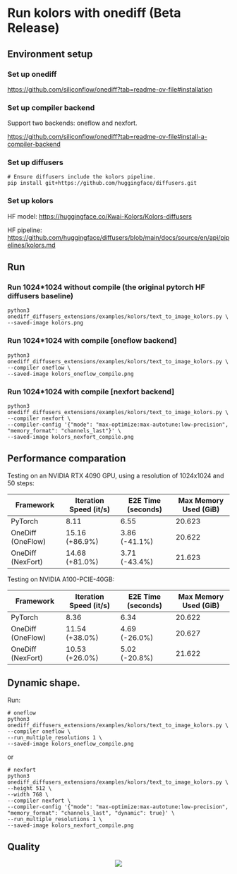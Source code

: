 # Run kolors with onediff (Beta Release)


## Environment setup

### Set up onediff
https://github.com/siliconflow/onediff?tab=readme-ov-file#installation

### Set up compiler backend
Support two backends: oneflow and nexfort.

https://github.com/siliconflow/onediff?tab=readme-ov-file#install-a-compiler-backend


### Set up diffusers

```
# Ensure diffusers include the kolors pipeline.
pip install git+https://github.com/huggingface/diffusers.git
```

### Set up kolors

HF model: https://huggingface.co/Kwai-Kolors/Kolors-diffusers

HF pipeline: https://github.com/huggingface/diffusers/blob/main/docs/source/en/api/pipelines/kolors.md


## Run

### Run 1024*1024 without compile (the original pytorch HF diffusers baseline)
```
python3 onediff_diffusers_extensions/examples/kolors/text_to_image_kolors.py \
--saved-image kolors.png
```

### Run 1024*1024 with compile [oneflow backend]

```
python3 onediff_diffusers_extensions/examples/kolors/text_to_image_kolors.py \
--compiler oneflow \
--saved-image kolors_oneflow_compile.png
```

### Run 1024*1024 with compile [nexfort backend]

```
python3 onediff_diffusers_extensions/examples/kolors/text_to_image_kolors.py \
--compiler nexfort \
--compiler-config '{"mode": "max-optimize:max-autotune:low-precision", "memory_format": "channels_last"}' \
--saved-image kolors_nexfort_compile.png
```

## Performance comparation

Testing on an NVIDIA RTX 4090 GPU, using a resolution of 1024x1024 and 50 steps:

| Framework | Iteration Speed (it/s) | E2E Time (seconds) | Max Memory Used (GiB) |
|-----------|------------------------|--------------------|-----------------------|
| PyTorch   | 8.11                   | 6.55               | 20.623                |
| OneDiff (OneFlow) | 15.16 (+86.9%)         | 3.86 (-41.1%)               | 20.622                |
| OneDiff (NexFort) | 14.68 (+81.0%)         | 3.71 (-43.4%)               | 21.623                |

Testing on NVIDIA A100-PCIE-40GB:

| Framework | Iteration Speed (it/s) | E2E Time (seconds) | Max Memory Used (GiB) |
|-----------|------------------------|--------------------|-----------------------|
| PyTorch   | 8.36                   | 6.34               | 20.622                |
| OneDiff (OneFlow) | 11.54 (+38.0%)         | 4.69 (-26.0%)               | 20.627                |
| OneDiff (NexFort) | 10.53 (+26.0%)         | 5.02 (-20.8%)               | 21.622                |

## Dynamic shape.

Run:

```
# oneflow
python3 onediff_diffusers_extensions/examples/kolors/text_to_image_kolors.py \
--compiler oneflow \
--run_multiple_resolutions 1 \
--saved-image kolors_oneflow_compile.png
```

or

```
# nexfort
python3 onediff_diffusers_extensions/examples/kolors/text_to_image_kolors.py \
--height 512 \
--width 768 \
--compiler nexfort \
--compiler-config '{"mode": "max-optimize:max-autotune:low-precision", "memory_format": "channels_last", "dynamic": true}' \
--run_multiple_resolutions 1 \
--saved-image kolors_nexfort_compile.png
```

## Quality

<p align="center">
<img src="../../../imgs/kolors_demo.png">
</p>
